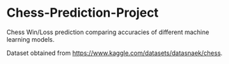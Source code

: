 # Chess-Prediction-Project

Chess Win/Loss prediction comparing accuracies of different machine learning models.

Dataset obtained from https://www.kaggle.com/datasets/datasnaek/chess.
